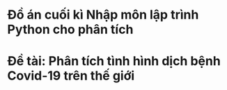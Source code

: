 # Đồ án cuối kì Nhập môn lập trình Python cho phân tích 
# Đề tài: Phân tích tình hình dịch bệnh Covid-19 trên thế giới
